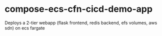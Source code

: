 # compose-ecs-cfn-cicd-demo-app
Deploys a 2-tier webapp (flask frontend, redis backend, efs volumes, aws sdn) on ecs fargate
